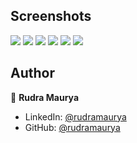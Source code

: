 
## Screenshots

<p float="center">
    <img src="https://github.com/rudram837/coffee_shop_android/blob/main/Screenshots/home.jpg">
    <img src="https://github.com/rudram837/coffee_shop_android/blob/main/Screenshots/cart.jpg">
    <img src="https://github.com/rudram837/coffee_shop_android/blob/main/Screenshots/fav.jpg">
    <img src="https://github.com/rudram837/coffee_shop_android/blob/main/Screenshots/history.jpg">
    <img src="https://github.com/rudram837/coffee_shop_android/blob/main/Screenshots/profile.jpg">
    <img src="https://github.com/rudram837/coffee_shop_android/blob/main/Screenshots/razorpat_payment.jpg">
</p>



## Author

👤 **Rudra Maurya**

* LinkedIn: [@rudramaurya](https://www.linkedin.com/in/rudra-maurya-6bb350253?utm_source=share&utm_campaign=share_via&utm_content=profile&utm_medium=android_app)
* GitHub: [@rudramaurya](https://github.com/rudram837)
